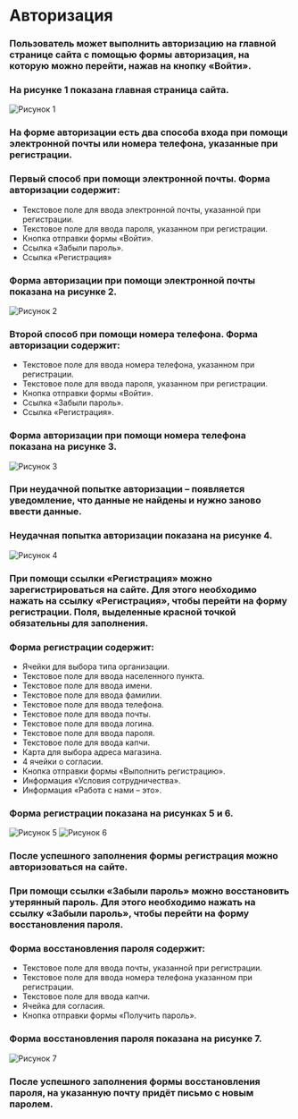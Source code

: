 # Авторизация
### Пользователь может выполнить авторизацию на главной странице сайта с помощью формы авторизация, на которую можно перейти, нажав на кнопку «Войти». 
### На рисунке 1 показана главная страница сайта.
![Рисунок 1](Users/tati/Desktop/TestTask/1.png)
### На форме авторизации есть два способа входа при помощи электронной почты или номера телефона, указанные при регистрации.
### Первый способ при помощи электронной почты. Форма авторизации содержит:
* Текстовое поле для ввода электронной почты, указанной при регистрации.
* Текстовое поле для ввода пароля, указанном при регистрации.
* Кнопка отправки формы «Войти».
* Ссылка «Забыли пароль».
* Ссылка «Регистрация»
### Форма авторизации при помощи электронной почты показана на рисунке 2.
![Рисунок 2](Users/tati/Desktop/TestTask/2.png)
### Второй способ при помощи номера телефона. Форма авторизации содержит:
* Текстовое поле для ввода номера телефона, указанном при регистрации.
* Текстовое поле для ввода пароля, указанном при регистрации.
* Кнопка отправки формы «Войти».
* Ссылка «Забыли пароль».
* Ссылка «Регистрация».
### Форма авторизации при помощи номера телефона показана на рисунке 3.
![Рисунок 3](Users/tati/Desktop/TestTask/3.png)
### При неудачной попытке авторизации – появляется уведомление, что данные не найдены и нужно заново ввести данные.
### Неудачная попытка авторизации показана на рисунке 4.
![Рисунок 4](Users/tati/Desktop/TestTask/4.png)
### При помощи ссылки «Регистрация» можно зарегистрироваться на сайте. Для этого необходимо нажать на ссылку «Регистрация», чтобы перейти на форму регистрации. Поля, выделенные красной точкой обязательны для заполнения.
### Форма регистрации содержит:
* Ячейки для выбора типа организации.
* Текстовое поле для ввода населенного пункта.
* Текстовое поле для ввода имени.
* Текстовое поле для ввода фамилии.
* Текстовое поле для ввода телефона.
* Текстовое поле для ввода почты.
* Текстовое поле для ввода логина.
* Текстовое поле для ввода пароля.
* Текстовое поле для ввода капчи.
* Карта для выбора адреса магазина.
* 4 ячейки о согласии.
* Кнопка отправки формы «Выполнить регистрацию».
* Информация «Условия сотрудничества».
* Информация «Работа с нами – это».
### Форма регистрации показана на рисунках 5 и 6.
![Рисунок 5](Users/tati/Desktop/TestTask/5.png)
![Рисунок 6](Users/tati/Desktop/TestTask/6.png)
### После успешного заполнения формы регистрация можно авторизоваться на сайте.
### При помощи ссылки «Забыли пароль» можно восстановить утерянный пароль. Для этого необходимо нажать на ссылку «Забыли пароль», чтобы перейти на форму восстановления пароля.
### Форма восстановления пароля содержит:
* Текстовое поле для ввода почты, указанной при регистрации.
* Текстовое поле для ввода номера телефона указанном при регистрации.
* Текстовое поле для ввода капчи.
* Ячейка для согласия.
* Кнопка отправки формы «Получить пароль».
### Форма восстановления пароля показана на рисунке 7.
![Рисунок 7](Users/tati/Desktop/TestTask/7.png)
### После успешного заполнения формы восстановления пароля, на указанную почту придёт письмо с новым паролем.
